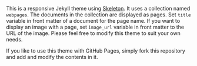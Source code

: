 This is a responsive Jekyll theme using [Skeleton](https://github.com/dhg/Skeleton).  It uses a collection named `webpages`.  The documents in the collection are displayed as pages.  Set `title` variable in front matter of a document for the page name.  If you want to display an image with a page, set `image_url` variable in front matter to the URL of the image.  Please feel free to modify this theme to suit your own needs.

If you like to use this theme with GitHub Pages, simply fork this repository and add and modify the contents in it.
